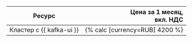 | Ресурс        | Цена за 1 месяц,<br>вкл. НДС         |
|---------------|-------------------------------------:|
| Кластер с {{ kafka-ui }} | {% calc [currency=RUB] 4200 %} |